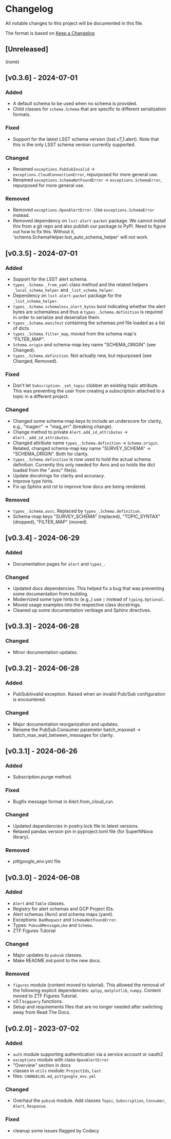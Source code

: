 # Changelog

All notable changes to this project will be documented in this file.

The format is based on [Keep a Changelog](https://keepachangelog.com/en/1.0.0/)

<!-- uncomment the following when we're out of alpha and actually following it -->

<!-- and this project adheres to [Semantic Versioning](https://semver.org/spec/v2.0.0.html). -->

## \[Unreleased\]

(none)

## \[v0.3.6\] - 2024-07-01

### Added

- A default schema to be used when no schema is provided.
- Child classes for `schema.Schema` that are specific to different serialization formats.

### Fixed

- Support for the latest LSST schema version (lsst.v7_1.alert). Note that this is the only LSST schema
  version currently supported.

### Changed

- Renamed `exceptions.PubSubInvalid` -> `exceptions.CloudConnectionError`, repurposed for more general use.
- Renamed `exceptions.SchemaNotFoundError` -> `exceptions.SchemaError`, repurposed for more general use.

### Removed

- Removed `exceptions.OpenAlertError`. Use `exceptions.SchemaError` instead.
- Removed dependency on `lsst-alert-packet` package. We cannot install this from a git repo and also
  publish our package to PyPI. Need to figure out how to fix this. Without it,
  'schema.SchemaHelper.lsst_auto_schema_helper' will not work.

## \[v0.3.5\] - 2024-07-01

### Added

- Support for the LSST alert schema.
- `types_.Schema._from_yaml` class method and the related helpers `_local_schema_helper` and
  `_lsst_schema_helper`.
- Dependency on `lsst-alert-packet` package for the `_lsst_schema_helper`.
- `types_.Schema.schemaless_alert_bytes` bool indicating whether the alert bytes are schemaless
  and thus a `types_.Schema.definition` is required in order to serialize and deserialize them.
- `types_.Schama.manifest` containing the schemas.yml file loaded as a list of dicts.
- `types_.Schema.filter_map`, moved from the schema map's "FILTER_MAP".
- `Schema.origin` and schema-map key name "SCHEMA_ORIGIN" (see Changed).
- `types_.Schema.definition`. Not actually new, but repurposed (see Changed, Removed).

### Fixed

- Don't let `Subscription._set_topic` clobber an existing topic attribute. This was preventing the user
  from creating a subscription attached to a topic in a different project.

### Changed

- Changed some schema-map keys to include an underscore for clarity, e.g., "magerr" -> "mag_err"
  (breaking change).
- Change method to private `Alert.add_id_attributes` -> `Alert._add_id_attributes`.
- Changed attribute name `types_.Schema.definition` -> `Schema.origin`. Related, changed
  schema-map key name "SURVEY_SCHEMA" -> "SCHEMA_ORIGIN". Both for clarity.
- `types_.Schema.definition` is now used to hold the actual schema definition. Currently this only
  needed for Avro and so holds the dict loaded from the ".avsc" file(s).
- Update docstrings for clarity and accuracy.
- Improve type hints.
- Fix up Sphinx and rst to improve how docs are being rendered.

### Removed

- `types_.Schema.avsc`. Replaced by `types_.Schema.definition`.
- Schema-map keys "SURVEY_SCHEMA" (replaced), "TOPIC_SYNTAX" (dropped), "FILTER_MAP" (moved).

## \[v0.3.4\] - 2024-06-29

### Added

- Documentation pages for `alert` and `types_`.

### Changed

- Updated docs dependencies. This helped fix a bug that was preventing some documentation from building.
- Modernized some type hints to (e.g.,) use ` | ` instead of `typing.Optional`.
- Moved usage examples into the respective class docstrings.
- Cleaned up some documentation verbiage and Sphinx directives.

## \[v0.3.3\] - 2024-06-28

### Changed

- Minor documentation updates.

## \[v0.3.2\] - 2024-06-28

### Added

- PubSubInvalid exception. Raised when an invalid Pub/Sub configuration is encountered.

### Changed

- Major documentation reorganization and updates.
- Rename the PubSub.Consumer parameter batch_maxwait -> batch_max_wait_between_messages for clarity.

## \[v0.3.1\] - 2024-06-26

### Added

- Subscription.purge method.

### Fixed

- Bugfix message format in Alert.from_cloud_run.

### Changed

- Updated dependencies in poetry.lock file to latest versions.
- Relaxed pandas version pin in pyproject.toml file (for SuperNNova library).

### Removed

- pittgoogle_env.yml file

## \[v0.3.0\] - 2024-06-08

### Added

- `Alert` and `Table` classes.
- Registry for alert schemas and GCP Project IDs.
- Alert schemas (Avro) and schema maps (yaml).
- Exceptions: `BadRequest` and `SchemaNotFoundError`.
- Types: `PubsubMessageLike` and `Schema`.
- ZTF Figures Tutorial

### Changed

- Major updates to `pubsub` classes.
- Make README.md point to the new docs.

### Removed

- `figures` module (content moved to tutorial). This allowed the removal of the following explicit
    dependencies: `aplpy`, `matplotlib`, `numpy`. Content moved to ZTF Figures Tutorial.
- v0.1 `bigquery` functions.
- Setup and requirements files that are no longer needed after switching away from Read The Docs.

## \[v0.2.0\] - 2023-07-02

### Added

- `auth` module supporting authentication via a service account or oauth2
- `exceptions` module with class `OpenAlertError`
- "Overview" section in docs
- classes in `utils` module: `ProjectIds`, `Cast`
- files: `CHANGELOG.md`, `pittgoogle_env.yml`

### Changed

- Overhaul the `pubsub` module. Add classes `Topic`, `Subscription`, `Consumer`, `Alert`,
  `Response`.

### Fixed

- cleanup some issues flagged by Codacy
